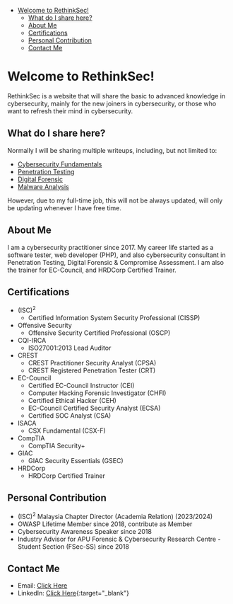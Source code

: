 <!-- TOC -->

- [Welcome to RethinkSec!](#welcome-to-rethinksec)
	- [What do I share here?](#what-do-i-share-here)
	- [About Me](#about-me)
	- [Certifications](#certifications)
	- [Personal Contribution](#personal-contribution)
	- [Contact Me](#contact-me)

<!-- /TOC -->

# Welcome to RethinkSec!

RethinkSec is a website that will share the basic to advanced knowledge in cybersecurity, mainly for the new joiners in cybersecurity, or those who want to refresh their mind in cybersecurity.

## What do I share here?

Normally I will be sharing multiple writeups, including, but not limited to:
- [Cybersecurity Fundamentals](cybersecurity-fundamentals/)
- [Penetration Testing](penetration-testing/)
- [Digital Forensic](digital-forensic/)
- [Malware Analysis](malware-analysis/)

However, due to my full-time job, this will not be always updated, will only be updating whenever I have free time.

## About Me

I am a cybersecurity practitioner since 2017. My career life started as a software tester, web developer (PHP), and also cybersecurity consultant in Penetration Testing, Digital Forensic & Compromise Assessment. I am also the trainer for EC-Council, and HRDCorp Certified Trainer.

## Certifications

- (ISC)<sup>2</sup>
    - Certified Information System Security Professional (CISSP)
- Offensive Security
    - Offensive Security Certified Professional (OSCP)
- CQI-IRCA
    - ISO27001:2013 Lead Auditor
- CREST
    - CREST Practitioner Security Analyst (CPSA)
    - CREST Registered Penetration Tester (CRT)
- EC-Council
    - Certified EC-Council Instructor (CEI)
    - Computer Hacking Forensic Investigator (CHFI)
    - Certified Ethical Hacker (CEH)
    - EC-Council Certified Security Analyst (ECSA)
    - Certified SOC Analyst (CSA)
- ISACA
    - CSX Fundamental (CSX-F)
- CompTIA
    - CompTIA Security+
- GIAC
    - GIAC Security Essentials (GSEC)
- HRDCorp
    - HRDCorp Certified Trainer


## Personal Contribution

- (ISC)<sup>2</sup> Malaysia Chapter Director (Academia Relation) (2023/2024)
- OWASP Lifetime Member since 2018, contribute as Member
- Cybersecurity Awareness Speaker since 2018
- Industry Advisor for APU Forensic & Cybersecurity Research Centre - Student Section (FSec-SS) since 2018

## Contact Me

- Email: [Click Here](mailto:cheeyuen.teng@owasp.org)
- LinkedIn: [Click Here](https://www.linkedin.com/in/cheeyuen-teng/){:target="_blank"}